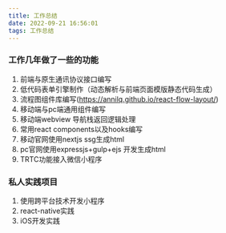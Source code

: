 ```yaml
---
title: 工作总结
date: 2022-09-21 16:56:01
tags: 工作总结
---
```


### 工作几年做了一些的功能
1. 前端与原生通讯协议接口编写
2. 低代码表单引擎制作（动态解析与前端页面模版静态代码生成）
3. 流程图组件库编写(https://annilq.github.io/react-flow-layout/)
4. 移动端与pc端通用组件编写
5. 移动端webview 导航栈返回逻辑处理
6. 常用react components以及hooks编写
7. 移动官网使用nextjs ssg生成html
8. pc官网使用expressjs+gulp+ejs 开发生成html
9. TRTC功能接入微信小程序
### 私人实践项目
1. 使用跨平台技术开发小程序
2. react-native实践
3. iOS开发实践
